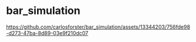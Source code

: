# bar_simulation



https://github.com/carlosforster/bar_simulation/assets/13344203/756fde98-d273-47ba-8d89-03e9f210dc07

